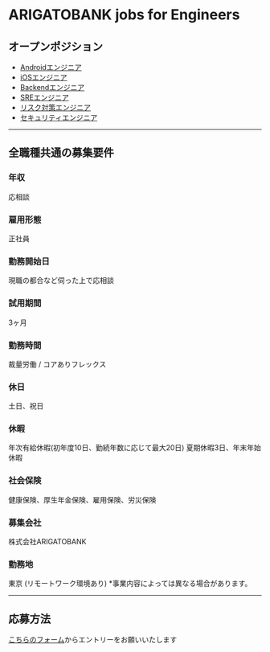 # ARIGATOBANK jobs for Engineers

## オープンポジション
* [Androidエンジニア](./position/Android.md)
* [iOSエンジニア](./position/iOS.md)
* [Backendエンジニア](./position/Backend.md)
* [SREエンジニア](./position/SRE.md)
* [リスク対策エンジニア](./position/Monitoring.md)
* [セキュリティエンジニア](./position/Security.md)

---

## 全職種共通の募集要件

### 年収
応相談

### 雇用形態
正社員

### 勤務開始日
現職の都合など伺った上で応相談

### 試用期間
3ヶ月

### 勤務時間
裁量労働 / コアありフレックス

### 休日
土日、祝日

### 休暇
年次有給休暇(初年度10日、勤続年数に応じて最大20日) 夏期休暇3日、年末年始休暇

### 社会保険
健康保険、厚生年金保険、雇用保険、労災保険

### 募集会社
株式会社ARIGATOBANK

### 勤務地
東京 (リモートワーク環境あり)
*事業内容によっては異なる場合があります。

---

## 応募方法
[こちらのフォーム](https://docs.google.com/forms/d/e/1FAIpQLSeXJAIsR_xrPZnGT6VW1wNNRThFlobedKCAiS22VupIZGm98w/viewform)からエントリーをお願いいたします

